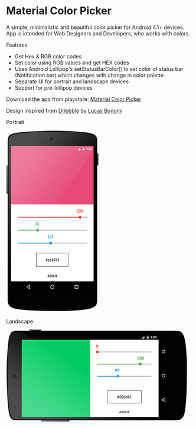 # Material Color Picker
A simple, minimalistic and beautiful color picker for Android 4.1+ devices. App is intended for Web Designers and Developers, who works with colors.

Features
- Get Hex & RGB color codes
- Set color using RGB values and get HEX codes
- Uses Android Lollipop's setStatusBarColor() to set color of status bar (Notification bar) which changes with change in color palette
- Separate UI for portrait and landscape devices
- Support for pre-lollipop devices

Download the app from playstore: [Material Color Picker](https://play.google.com/store/apps/details?id=com.anjithsasindran.materialcolorpicker)

Design inspired from [Dribbble](https://dribbble.com/shots/1858968-Material-Design-colorpicker?list=following&offset=4) by [Lucas Bonomi](http://lucasbonomi.com/)

Portrait

![portrait](/screenshots/main.jpg)

Landscape

![landscape](/screenshots/main_land.jpg)
